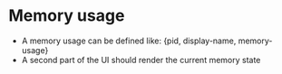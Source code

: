 # Memory usage

- A memory usage can be defined like: {pid, display-name, memory-usage}
- A second part of the UI should render the current memory state
